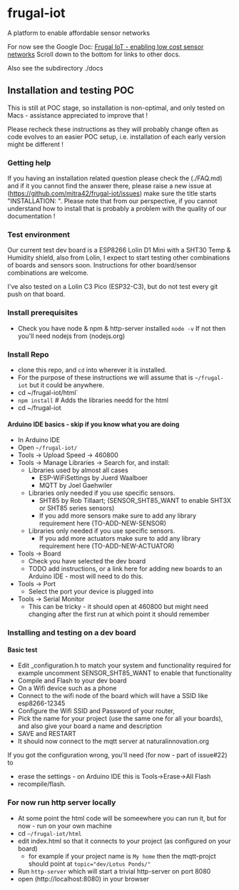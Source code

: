# frugal-iot
A platform to enable affordable sensor networks

For now see the Google Doc: [Frugal IoT - enabling low cost sensor networks](https://docs.google.com/document/d/1hOeTFgbbRpiKB_TN9R2a2KtBemCyeMDopw9q_b0-m2I/edit?usp=sharing)
Scroll down to the bottom for links to other docs. 

Also see the subdirectory ./docs

## Installation and testing POC

This is still at POC stage, so installation is non-optimal, and only tested on Macs - assistance appreciated to improve that ! 

Please recheck these instructions as they will probably change often as code evolves to an easier POC setup, 
i.e. installation of each early version might be different !

### Getting help 
If you having an installation related question please check the (./FAQ.md) 
and if it you cannot find the answer there, please raise a new issue at (https://github.com/mitra42/frugal-iot/issues) 
make sure the title starts "INSTALLATION: ".
Please note that from our perspective, if you cannot understand how to install that is probably a problem with 
the quality of our documentation ! 

### Test environment
Our current test dev board is a ESP8266 Lolin D1 Mini with a SHT30 Temp & Humidity shield, also from Lolin, 
I expect to start testing other combinations of boards and sensors soon. 
Instructions for other board/sensor combinations are welcome. 

I've also tested on a Lolin C3 Pico (ESP32-C3), but do not test every git push on that board. 

### Install prerequisites
* Check you have node & npm & http-server installed `node -v` If not then you'll need nodejs from (nodejs.org)

### Install Repo
* clone this repo, and `cd` into wherever it is installed.
* For the purpose of these instructions we will assume that is `~/frugal-iot` but it could be anywhere.
* cd ~/frugal-iot/html`
* `npm install` # Adds the libraries needd for the html
* cd ~/frugal-iot

#### Arduino IDE basics - skip if you know what you are doing
* In Arduino IDE 
* Open `~/frugal-iot/`
* Tools -> Upload Speed -> 460800
* Tools -> Manage Libraries -> Search for, and install:
  * Libraries used by almost all cases
    * ESP-WiFiSettings by Juerd Waalboer
    * MQTT by Joel Gaehwiler
  * Libraries only needed if you use specific sensors. 
    * SHT85 by Rob Tillaart; (SENSOR_SHT85_WANT to enable SHT3X or SHT85 series sensors)
    * If you add more sensors make sure to add any library requirement here (TO-ADD-NEW-SENSOR)
  * Libraries only needed if you use specific sensors. 
    * If you add more actuators make sure to add any library requirement here (TO-ADD-NEW-ACTUATOR)
* Tools -> Board 
  * Check you have selected the dev board
  * TODO add instructions, or a link here for adding new boards to an Arduino IDE - most will need to do this. 
* Tools -> Port 
  * Select the port your device is plugged into
* Tools -> Serial Monitor 
  * This can be tricky - it should open at 460800 but might need changing after the first run at which point it should remember


### Installing and testing on a dev board

#### Basic test
* Edit _configuration.h to match your system and functionality required for example uncomment SENSOR_SHT85_WANT to enable that functionality
* Compile and Flash to your dev board
* On a Wifi device such as a phone
* Connect to the wifi node of the board which will have a SSID like esp8266-12345
* Configure the Wifi SSID and Password of your router,
* Pick the name for your project (use the same one for all your boards), and also give your board a name and description
* SAVE and RESTART
* It should now connect to the mqtt server at naturalinnovation.org

If you got the configuration wrong, you'll need (for now - part of issue#22) to 
* erase the settings - on Arduino IDE this is Tools->Erase->All Flash
* recompile/flash.

### For now run http server locally
* At some point the html code will be someewhere you can run it, but for now - run on your own machine
* cd `~/frugal-iot/html`
* edit index.html so that it connects to your project (as configured on your board)
  * for example if your project name is `My home` then the mqtt-projct should point at `topic="dev/Lotus Ponds/"`
* Run `http-server` which will start a trivial http-server on port 8080
* open (http://localhost:8080) in your browser




